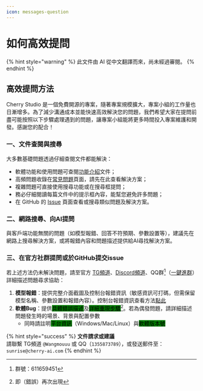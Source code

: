 ```yaml
---
icon: messages-question
---
```


# 如何高效提問

{% hint style="warning" %}
此文件由 AI 從中文翻譯而來，尚未經過審閱。
{% endhint %}

## 高效提問方法

Cherry Studio 是一個免費開源的專案，隨著專案規模擴大，專案小組的工作量也日漸增多。為了減少溝通成本並能快速高效解決您的問題，我們希望大家在提問前盡可能按照以下步驟處理遇到的問題，讓專案小組能將更多時間投入專案維護和開發。感謝您的配合！

### 一、文件查閱與搜尋

大多數基礎問題透過仔細查閱文件都能解決：

* 軟體功能和使用問題可查閱[功能介紹](../cherrystudio/preview/)文件；
* 高頻問題收錄在[常見問題](questions.md)頁面，請先在此查看解決方案；
* 複雜問題可直接使用搜尋功能或在搜尋框提問；
* 務必仔細閱讀每篇文件中的提示框內容，能幫您避免許多問題；
* 在 GitHub 的 [Issue](https://github.com/CherryHQ/cherry-studio/issues) 頁面查看或搜尋類似問題及解決方案。

### 二、網路搜尋、向AI提問

與客戶端功能無關的問題（如模型報錯、回答不符預期、參數設置等），建議先在網路上搜尋解決方案，或將報錯內容和問題描述提供給AI尋找解決方案。

### 三、在官方社群提問或於GitHub提交issue

若上述方法仍未解決問題，請至官方 [TG頻道](https://t.me/CherryStudioAI)、[Discord頻道](https://discord.com/invite/wez8HtpxqQ)、QQ群[^1]（[一鍵進群](https://qm.qq.com/cgi-bin/qm/qr?authKey=xe5nfGVZLMYnlJq%2F%2B4kN03YWcDBB2lnD7tc9rWus2mxS0JHUbOzk79cO7MYuqyGR\&k=UKVgl3YPHmwPaU8qeO1VG03NcUkACKsc\&noverify=0)）詳細描述問題尋求協助：

1. **模型報錯**：提供完整介面截圖及控制台報錯資訊（敏感資訊可打碼，但需保留模型名稱、參數設置和報錯內容）。控制台報錯資訊查看方法[點此](questions.md#kong-zhi-tai-bao-cuo-cha-kan-fang-fa)
2. **軟體Bug**：提供<mark style="background-color:green;">具體錯誤描述</mark>及<mark style="background-color:green;">詳細</mark>[<mark style="background-color:green;">重現步驟</mark>](#user-content-fn-2)[^2]。若為偶發問題，請詳細描述問題發生時的場景、背景與配置參數
   * 同時請註明<mark style="background-color:green;">平台資訊</mark>（Windows/Mac/Linux）與<mark style="background-color:green;">軟體版本號</mark>

{% hint style="success" %}
**文件請求或建議**\
請聯繫 TG頻道 `@Wangmouuu` 或 QQ（`1355873789`），或發送郵件至：`sunrise@cherry-ai.com`
{% endhint %}

[^1]: 群號：611659451

[^2]: 即（錯誤）再次出現
